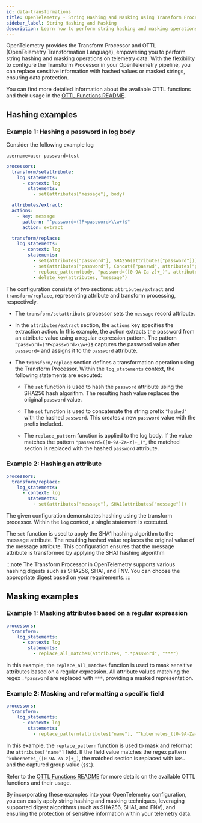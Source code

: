```yaml
---
id: data-transformations
title: OpenTelemetry - String Hashing and Masking using Transform Processor and OTTL
sidebar_label: String Hashing and Masking
description: Learn how to perform string hashing and masking operations using the Transform Processor and OTTL in OpenTelemetry.
---
```


OpenTelemetry provides the Transform Processor and OTTL (OpenTelemetry Transformation Language), empowering you to perform string hashing and masking operations on telemetry data. With the flexibility to configure the Transform Processor in your OpenTelemetry pipeline, you can replace sensitive information with hashed values or masked strings, ensuring data protection.

You can find more detailed information about the available OTTL functions and their usage in the [OTTL Functions README](https://github.com/rnishtala-sumo/opentelemetry-collector-contrib/blob/main/pkg/ottl/ottlfuncs/README.md).

## Hashing examples

### Example 1: Hashing a password in log body

Consider the following example log

```username=user password=test```

```yaml
processors:
  transform/setattribute:
    log_statements:
      - context: log
        statements:
          - set(attributes["message"], body)

  attributes/extract:
  actions:
    - key: message
      pattern: "^password=(?P<password>\\w+)$"
      action: extract

  transform/replace:
    log_statements:
      - context: log
        statements:
          - set(attributes["password"], SHA256(attributes["password"]))
          - set(attributes["password"], Concat(["passwd", attributes["password"]], "="))
          - replace_pattern(body, "password=([0-9A-Za-z]+_)", attributes["password"])
          - delete_key(attributes, "message")
```

The configuration consists of two sections: `attributes/extract` and `transform/replace`, representing attribute and transform processing, respectively.

- The `transform/setattribute` processor sets the `message` record attribute.

- In the `attributes/extract` section, the `actions` key specifies the extraction action. In this example, the action extracts the password from an attribute value using a regular expression pattern. The pattern `^password=(?P<password>\\w+)$` captures the password value after `password=` and assigns it to the `password` attribute.

- The `transform/replace` section defines a transformation operation using the Transform Processor. Within the `log_statements` context, the following statements are executed:

  - The `set` function is used to hash the `password` attribute using the SHA256 hash algorithm. The resulting hash value replaces the original `password` value.

  - The `set` function is used to concatenate the string prefix `"hashed"` with the hashed `password`. This creates a new `password` value with the prefix included.

  - The `replace_pattern` function is applied to the log body. If the value matches the pattern `"password=([0-9A-Za-z]+_)"`, the matched section is replaced with the hashed `password` attribute.

### Example 2: Hashing an attribute

```yaml
processors:
  transform/replace:
    log_statements:
      - context: log
        statements:
          - set(attributes["message"], SHA1(attributes["message"]))
```

The given configuration demonstrates hashing using the transform processor. Within the `log` context, a single statement is executed.

The `set` function is used to apply the SHA1 hashing algorithm to the message attribute. The resulting hashed value replaces the original value of the message attribute. This configuration ensures that the message attribute is transformed by applying the SHA1 hashing algorithm

:::note
The Transform Processor in OpenTelemetry supports various hashing digests such as SHA256, SHA1, and FNV. You can choose the appropriate digest based on your requirements.
:::

## Masking examples

### Example 1: Masking attributes based on a regular expression

```yaml
processors:
  transform:
    log_statements:
      - context: log
        statements:
          - replace_all_matches(attributes, ".*password", "***")
```

In this example, the `replace_all_matches` function is used to mask sensitive attributes based on a regular expression. All attribute values matching the regex `.*password` are replaced with `***`, providing a masked representation.

### Example 2: Masking and reformatting a specific field

```yaml
processors:
  transform:
    log_statements:
      - context: log
        statements:
          - replace_pattern(attributes["name"], "^kubernetes_([0-9A-Za-z]+_)", "k8s.$$1.")
```

In this example, the `replace_pattern` function is used to mask and reformat the `attributes["name"]` field. If the field value matches the regex pattern `^kubernetes_([0-9A-Za-z]+_)`, the matched section is replaced with `k8s.` and the captured group value (`$$1`).

Refer to the [OTTL Functions README](https://github.com/rnishtala-sumo/opentelemetry-collector-contrib/blob/main/pkg/ottl/ottlfuncs/README.md) for more details on the available OTTL functions and their usage.

By incorporating these examples into your OpenTelemetry configuration, you can easily apply string hashing and masking techniques, leveraging supported digest algorithms (such as SHA256, SHA1, and FNV), and ensuring the protection of sensitive information within your telemetry data.

